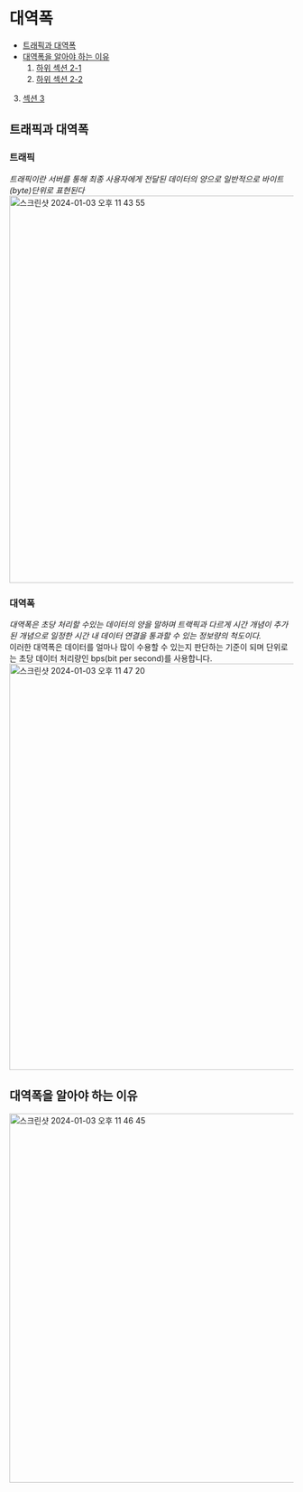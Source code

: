 # 대역폭

- [트래픽과 대역폭](#섹션-2)
- [대역폭을 알아야 하는 이유](#섹션-1)
  1.  [하위 섹션 2-1](#하위-섹션-2-1)
  2.  [하위 섹션 2-2](#하위-섹션-2-2)

3. [섹션 3](#섹션-3)

## 트래픽과 대역폭

### 트래픽

_트래픽이란 서버를 통해 최종 사용자에게 전달된 데이터의 양으로 일반적으로 바이트(byte)단위로 표현된다_
<img width="686" alt="스크린샷 2024-01-03 오후 11 43 55" src="https://github.com/NextGen-Coders/CS-Study-2024/assets/83047601/c3148322-65ce-4a22-9ed7-fd83bdee8519">

### 대역폭

_대역폭은 초당 처리할 수있는 데이터의 양을 말하며 트랙픽과 다르게 시간 개념이 추가 된 개념으로 일정한 시간 내 데이터 연결을 통과할 수 있는 정보량의 척도이다._
<br>이러한 대역폭은 데이터를 얼마나 많이 수용할 수 있는지 판단하는 기준이 되며 단위로는 초당 데이터 처리량인 bps(bit per second)를 사용합니다.
<img width="720" alt="스크린샷 2024-01-03 오후 11 47 20" src="https://github.com/NextGen-Coders/CS-Study-2024/assets/83047601/3e36e13c-10ec-4661-a7fb-20887c79c83d">

## 대역폭을 알아야 하는 이유

<img width="654" alt="스크린샷 2024-01-03 오후 11 46 45" src="https://github.com/NextGen-Coders/CS-Study-2024/assets/83047601/716b5ed2-0630-4f04-a052-fd343dd58143">
